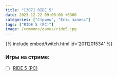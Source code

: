 ```yaml
---
title: "[307] RIDE 5"
date: 2023-12-22 09:00:00 +0300
categories: ["Стримы", "Есть запись"]
tags: ["RIDE 5 (PC)"]
image: /commons/games/ride5.jpg
---
```


{% include embed/twitch.html id='2011201534' %}

### Игры на стриме:
+ [ ] [RIDE 5 (PC)](/tags/ride-5-pc)
